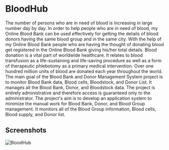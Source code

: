 # BloodHub

The number of persons who are in need of blood is increasing in large number day by day. In order to 
help people who are in need of blood, my Online Blood Bank can be used effectively for getting the 
details of blood donors having the same blood group and in the same city. With the help of my Online 
Blood Bank people who are having the thought of donating blood get registered in the Online Blood 
Bank giving his/her total details. Blood donation is a vital part of worldwide healthcare. It relates to 
blood transfusion as a life-sustaining and life-saving procedure as well as a form of therapeutic 
phlebotomy as a primary medical intervention. Over one hundred million units of blood are donated 
each year throughout the world. The main goal of the Blood Bank and Donor Management System 
project is to monitor Blood Bank data, Blood cells, Bloodstock, and Donor List. It manages all the 
Blood Bank, Donor, and Bloodstock data. The project is entirely administrative and therefore 
access is guaranteed only to the administrator. The project's aim is to develop an application system 
to minimize the manual work for Blood Bank, Donor, and Blood Group management. It monitors 
all of the Blood Group information, Blood cells, Blood supply, and Donor list.




## Screenshots

![BloodHub](https://drive.google.com/file/d/1JYgDr9odMF55GMy9N1zgg_e1UYLr8XNs/view)
